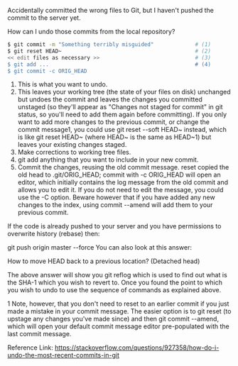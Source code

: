 Accidentally committed the wrong files to Git, but I haven't pushed the commit to the server yet.

How can I undo those commits from the local repository?

```sh
$ git commit -m "Something terribly misguided"             # (1)
$ git reset HEAD~                                          # (2)
<< edit files as necessary >>                              # (3)
$ git add ...                                              # (4)
$ git commit -c ORIG_HEAD  
```

1. This is what you want to undo.
2. This leaves your working tree (the state of your files on disk) unchanged but undoes the commit and leaves the changes you committed unstaged (so they'll appear as "Changes not staged for commit" in git status, so you'll need to add them again before committing). If you only want to add more changes to the previous commit, or change the commit message1, you could use git reset --soft HEAD~ instead, which is like git reset HEAD~ (where HEAD~ is the same as HEAD~1) but leaves your existing changes staged.
3. Make corrections to working tree files.
4. git add anything that you want to include in your new commit.
5. Commit the changes, reusing the old commit message. reset copied the old head to .git/ORIG_HEAD; commit with -c ORIG_HEAD will open an editor, which initially contains the log message from the old commit and allows you to edit it. If you do not need to edit the message, you could use the -C option.
Beware however that if you have added any new changes to the index, using commit --amend will add them to your previous commit.

If the code is already pushed to your server and you have permissions to overwrite history (rebase) then:

git push origin master --force
You can also look at this answer:

How to move HEAD back to a previous location? (Detached head)

The above answer will show you git reflog which is used to find out what is the SHA-1 which you wish to revert to. Once you found the point to which you wish to undo to use the sequence of commands as explained above.

1 Note, however, that you don't need to reset to an earlier commit if you just made a mistake in your commit message. The easier option is to git reset (to upstage any changes you've made since) and then git commit --amend, which will open your default commit message editor pre-populated with the last commit message.

Reference Link:
https://stackoverflow.com/questions/927358/how-do-i-undo-the-most-recent-commits-in-git
